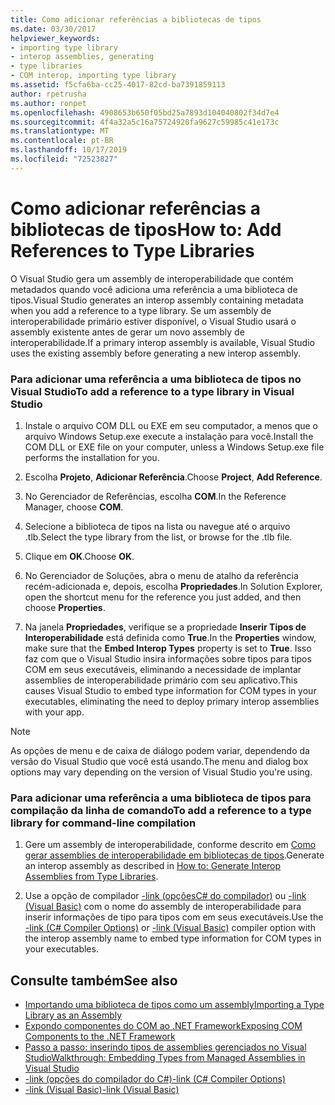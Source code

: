 ```yaml
---
title: Como adicionar referências a bibliotecas de tipos
ms.date: 03/30/2017
helpviewer_keywords:
- importing type library
- interop assemblies, generating
- type libraries
- COM interop, importing type library
ms.assetid: f5cfa6ba-cc25-4017-82cd-ba7391859113
author: rpetrusha
ms.author: ronpet
ms.openlocfilehash: 4908653b650f05bd25a7893d104040802f34d7e4
ms.sourcegitcommit: 4f4a32a5c16a75724920fa9627c59985c41e173c
ms.translationtype: MT
ms.contentlocale: pt-BR
ms.lasthandoff: 10/17/2019
ms.locfileid: "72523827"
---
```

# <a name="how-to-add-references-to-type-libraries"></a><span data-ttu-id="1a880-102">Como adicionar referências a bibliotecas de tipos</span><span class="sxs-lookup"><span data-stu-id="1a880-102">How to: Add References to Type Libraries</span></span>
<span data-ttu-id="1a880-103">O Visual Studio gera um assembly de interoperabilidade que contém metadados quando você adiciona uma referência a uma biblioteca de tipos.</span><span class="sxs-lookup"><span data-stu-id="1a880-103">Visual Studio generates an interop assembly containing metadata when you add a reference to a type library.</span></span> <span data-ttu-id="1a880-104">Se um assembly de interoperabilidade primário estiver disponível, o Visual Studio usará o assembly existente antes de gerar um novo assembly de interoperabilidade.</span><span class="sxs-lookup"><span data-stu-id="1a880-104">If a primary interop assembly is available, Visual Studio uses the existing assembly before generating a new interop assembly.</span></span>  
  
### <a name="to-add-a-reference-to-a-type-library-in-visual-studio"></a><span data-ttu-id="1a880-105">Para adicionar uma referência a uma biblioteca de tipos no Visual Studio</span><span class="sxs-lookup"><span data-stu-id="1a880-105">To add a reference to a type library in Visual Studio</span></span>  
  
1. <span data-ttu-id="1a880-106">Instale o arquivo COM DLL ou EXE em seu computador, a menos que o arquivo Windows Setup.exe execute a instalação para você.</span><span class="sxs-lookup"><span data-stu-id="1a880-106">Install the COM DLL or EXE file on your computer, unless a Windows Setup.exe file performs the installation for you.</span></span>  
  
2. <span data-ttu-id="1a880-107">Escolha **Projeto**, **Adicionar Referência**.</span><span class="sxs-lookup"><span data-stu-id="1a880-107">Choose **Project**, **Add Reference**.</span></span>  
  
3. <span data-ttu-id="1a880-108">No Gerenciador de Referências, escolha **COM**.</span><span class="sxs-lookup"><span data-stu-id="1a880-108">In the Reference Manager, choose **COM**.</span></span>  
  
4. <span data-ttu-id="1a880-109">Selecione a biblioteca de tipos na lista ou navegue até o arquivo .tlb.</span><span class="sxs-lookup"><span data-stu-id="1a880-109">Select the type library from the list, or browse for the .tlb file.</span></span>  
  
5. <span data-ttu-id="1a880-110">Clique em **OK**.</span><span class="sxs-lookup"><span data-stu-id="1a880-110">Choose **OK**.</span></span>  
  
6. <span data-ttu-id="1a880-111">No Gerenciador de Soluções, abra o menu de atalho da referência recém-adicionada e, depois, escolha **Propriedades**.</span><span class="sxs-lookup"><span data-stu-id="1a880-111">In Solution Explorer, open the shortcut menu for the reference you just added, and then choose **Properties**.</span></span>  
  
7. <span data-ttu-id="1a880-112">Na janela **Propriedades**, verifique se a propriedade **Inserir Tipos de Interoperabilidade** está definida como **True**.</span><span class="sxs-lookup"><span data-stu-id="1a880-112">In the **Properties** window, make sure that the **Embed Interop Types** property is set to **True**.</span></span> <span data-ttu-id="1a880-113">Isso faz com que o Visual Studio insira informações sobre tipos para tipos COM em seus executáveis, eliminando a necessidade de implantar assemblies de interoperabilidade primário com seu aplicativo.</span><span class="sxs-lookup"><span data-stu-id="1a880-113">This causes Visual Studio to embed type information for COM types in your executables, eliminating the need to deploy primary interop assemblies with your app.</span></span>  
  
> [!NOTE]
> <span data-ttu-id="1a880-114">As opções de menu e de caixa de diálogo podem variar, dependendo da versão do Visual Studio que você está usando.</span><span class="sxs-lookup"><span data-stu-id="1a880-114">The menu and dialog box options may vary depending on the version of Visual Studio you're using.</span></span>  
  
### <a name="to-add-a-reference-to-a-type-library-for-command-line-compilation"></a><span data-ttu-id="1a880-115">Para adicionar uma referência a uma biblioteca de tipos para compilação da linha de comando</span><span class="sxs-lookup"><span data-stu-id="1a880-115">To add a reference to a type library for command-line compilation</span></span>  
  
1. <span data-ttu-id="1a880-116">Gere um assembly de interoperabilidade, conforme descrito em [Como gerar assemblies de interoperabilidade em bibliotecas de tipos](how-to-generate-interop-assemblies-from-type-libraries.md).</span><span class="sxs-lookup"><span data-stu-id="1a880-116">Generate an interop assembly as described in [How to: Generate Interop Assemblies from Type Libraries](how-to-generate-interop-assemblies-from-type-libraries.md).</span></span>  
  
2. <span data-ttu-id="1a880-117">Use a opção de compilador [-link (opçõesC# do compilador)](../../csharp/language-reference/compiler-options/link-compiler-option.md) ou [-link (Visual Basic)](../../visual-basic/reference/command-line-compiler/link.md) com o nome do assembly de interoperabilidade para inserir informações de tipo para tipos com em seus executáveis.</span><span class="sxs-lookup"><span data-stu-id="1a880-117">Use the [-link (C# Compiler Options)](../../csharp/language-reference/compiler-options/link-compiler-option.md) or [-link (Visual Basic)](../../visual-basic/reference/command-line-compiler/link.md) compiler option with the interop assembly name to embed type information for COM types in your executables.</span></span>  
  
## <a name="see-also"></a><span data-ttu-id="1a880-118">Consulte também</span><span class="sxs-lookup"><span data-stu-id="1a880-118">See also</span></span>

- [<span data-ttu-id="1a880-119">Importando uma biblioteca de tipos como um assembly</span><span class="sxs-lookup"><span data-stu-id="1a880-119">Importing a Type Library as an Assembly</span></span>](importing-a-type-library-as-an-assembly.md)
- [<span data-ttu-id="1a880-120">Expondo componentes do COM ao .NET Framework</span><span class="sxs-lookup"><span data-stu-id="1a880-120">Exposing COM Components to the .NET Framework</span></span>](exposing-com-components.md)
- [<span data-ttu-id="1a880-121">Passo a passo: inserindo tipos de assemblies gerenciados no Visual Studio</span><span class="sxs-lookup"><span data-stu-id="1a880-121">Walkthrough: Embedding Types from Managed Assemblies in Visual Studio</span></span>](../../standard/assembly/embed-types-visual-studio.md) 
- [<span data-ttu-id="1a880-122">-link (opções do compilador do C#)</span><span class="sxs-lookup"><span data-stu-id="1a880-122">-link (C# Compiler Options)</span></span>](../../csharp/language-reference/compiler-options/link-compiler-option.md)
- [<span data-ttu-id="1a880-123">-link (Visual Basic)</span><span class="sxs-lookup"><span data-stu-id="1a880-123">-link (Visual Basic)</span></span>](../../visual-basic/reference/command-line-compiler/link.md)
